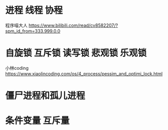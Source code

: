 # 进程 线程 协程

程序喵大人  https://www.bilibili.com/read/cv8582207/?spm_id_from=333.999.0.0

# 自旋锁 互斥锁 读写锁 悲观锁 乐观锁

小林coding  https://www.xiaolincoding.com/os/4_process/pessim_and_optimi_lock.html

# 僵尸进程和孤儿进程

# 条件变量 互斥量
